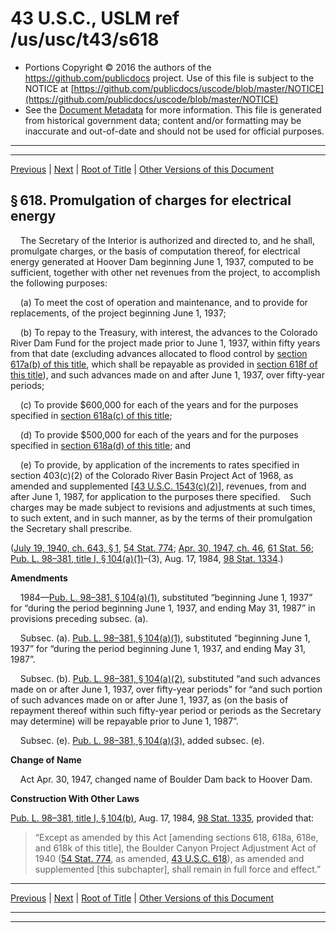 ---
---

# 43 U.S.C., USLM ref /us/usc/t43/s618

* Portions Copyright © 2016 the authors of the https://github.com/publicdocs project.
  Use of this file is subject to the NOTICE at [https://github.com/publicdocs/uscode/blob/master/NOTICE](https://github.com/publicdocs/uscode/blob/master/NOTICE)
* See the [Document Metadata](././../../../../..//README.md) for more information.
  This file is generated from historical government data; content and/or formatting may be inaccurate and out-of-date and should not be used for official purposes.

----------
----------

[Previous](./../../../../..//us/usc/t43/ch12A/schII/m__us_usc_t43_ch12A_schII.md) | [Next](./../../../../..//us/usc/t43/ch12A/schII/m__us_usc_t43_s618a.md) | [Root of Title](./../../../../../) | [Other Versions of this Document](https://publicdocs.github.io/go/links?ns=uslm&ref=%2Fus%2Fusc%2Ft43%2Fs618)

## § 618. Promulgation of charges for electrical energy

    The Secretary of the Interior is authorized and directed to, and he shall, promulgate charges, or the basis of computation thereof, for electrical energy generated at Hoover Dam beginning June 1, 1937, computed to be sufficient, together with other net revenues from the project, to accomplish the following purposes:

    (a) To meet the cost of operation and maintenance, and to provide for replacements, of the project beginning June 1, 1937;

    (b) To repay to the Treasury, with interest, the advances to the Colorado River Dam Fund for the project made prior to June 1, 1937, within fifty years from that date (excluding advances allocated to flood control by [section 617a(b) of this title][/us/usc/t43/s617a/b], which shall be repayable as provided in [section 618f of this title][/us/usc/t43/s618f]), and such advances made on and after June 1, 1937, over fifty-year periods;

    (c) To provide $600,000 for each of the years and for the purposes specified in [section 618a(c) of this title][/us/usc/t43/s618a/c];

    (d) To provide $500,000 for each of the years and for the purposes specified in [section 618a(d) of this title][/us/usc/t43/s618a/d]; and

    (e) To provide, by application of the increments to rates specified in section 403(c)(2) of the Colorado River Basin Project Act of 1968, as amended and supplemented \[[43 U.S.C. 1543(c)(2)][/us/usc/t43/s1543/c/2]\], revenues, from and after June 1, 1987, for application to the purposes there specified.    Such charges may be made subject to revisions and adjustments at such times, to such extent, and in such manner, as by the terms of their promulgation the Secretary shall prescribe.

([July 19, 1940, ch. 643, § 1][/us/act/1940-07-19/ch643/s1], [54 Stat. 774][/us/stat/54/774]; [Apr. 30, 1947, ch. 46][/us/act/1947-04-30/ch46], [61 Stat. 56][/us/stat/61/56]; [Pub. L. 98–381, title I, § 104(a)(1)][/us/pl/98/381/s104/a/1]–(3), Aug. 17, 1984, [98 Stat. 1334][/us/stat/98/1334].)

 __Amendments__ 

    1984—[Pub. L. 98–381, § 104(a)(1)][/us/pl/98/381/s104/a/1], substituted “beginning June 1, 1937” for “during the period beginning June 1, 1937, and ending May 31, 1987” in provisions preceding subsec. (a).

    Subsec. (a). [Pub. L. 98–381, § 104(a)(1)][/us/pl/98/381/s104/a/1], substituted “beginning June 1, 1937” for “during the period beginning June 1, 1937, and ending May 31, 1987”.

    Subsec. (b). [Pub. L. 98–381, § 104(a)(2)][/us/pl/98/381/s104/a/2], substituted “and such advances made on or after June 1, 1937, over fifty-year periods” for “and such portion of such advances made on or after June 1, 1937, as (on the basis of repayment thereof within such fifty-year period or periods as the Secretary may determine) will be repayable prior to June 1, 1987”.

    Subsec. (e). [Pub. L. 98–381, § 104(a)(3)][/us/pl/98/381/s104/a/3], added subsec. (e).

 __Change of Name__ 

    Act Apr. 30, 1947, changed name of Boulder Dam back to Hoover Dam.

 __Construction With Other Laws__ 

[Pub. L. 98–381, title I, § 104(b)][/us/pl/98/381/s104/b], Aug. 17, 1984, [98 Stat. 1335][/us/stat/98/1335], provided that: 

> “Except as amended by this Act \[amending sections 618, 618a, 618e, and 618k of this title\], the Boulder Canyon Project Adjustment Act of 1940 ([54 Stat. 774][/us/stat/54/774], as amended, [43 U.S.C. 618][/us/usc/t43/s618]), as amended and supplemented \[this subchapter\], shall remain in full force and effect.”

----------

[Previous](./../../../../..//us/usc/t43/ch12A/schII/m__us_usc_t43_ch12A_schII.md) | [Next](./../../../../..//us/usc/t43/ch12A/schII/m__us_usc_t43_s618a.md) | [Root of Title](./../../../../../) | [Other Versions of this Document](https://publicdocs.github.io/go/links?ns=uslm&ref=%2Fus%2Fusc%2Ft43%2Fs618)

----------
----------

[/us/usc/t43/s617a/b]: https://publicdocs.github.io/go/links?ns=uslm&ref=%2Fus%2Fusc%2Ft43%2Fs617a%2Fb
[/us/usc/t43/s618f]: https://publicdocs.github.io/go/links?ns=uslm&ref=%2Fus%2Fusc%2Ft43%2Fs618f
[/us/usc/t43/s618a/c]: https://publicdocs.github.io/go/links?ns=uslm&ref=%2Fus%2Fusc%2Ft43%2Fs618a%2Fc
[/us/usc/t43/s618a/d]: https://publicdocs.github.io/go/links?ns=uslm&ref=%2Fus%2Fusc%2Ft43%2Fs618a%2Fd
[/us/usc/t43/s1543/c/2]: https://publicdocs.github.io/go/links?ns=uslm&ref=%2Fus%2Fusc%2Ft43%2Fs1543%2Fc%2F2
[/us/act/1940-07-19/ch643/s1]: https://publicdocs.github.io/go/links?ns=uslm&ref=%2Fus%2Fact%2F1940-07-19%2Fch643%2Fs1
[/us/stat/54/774]: https://publicdocs.github.io/go/links?ns=uslm&ref=%2Fus%2Fstat%2F54%2F774
[/us/act/1947-04-30/ch46]: https://publicdocs.github.io/go/links?ns=uslm&ref=%2Fus%2Fact%2F1947-04-30%2Fch46
[/us/stat/61/56]: https://publicdocs.github.io/go/links?ns=uslm&ref=%2Fus%2Fstat%2F61%2F56
[/us/pl/98/381/s104/a/1]: https://publicdocs.github.io/go/links?ns=uslm&ref=%2Fus%2Fpl%2F98%2F381%2Fs104%2Fa%2F1
[/us/stat/98/1334]: https://publicdocs.github.io/go/links?ns=uslm&ref=%2Fus%2Fstat%2F98%2F1334
[/us/pl/98/381/s104/a/1]: https://publicdocs.github.io/go/links?ns=uslm&ref=%2Fus%2Fpl%2F98%2F381%2Fs104%2Fa%2F1
[/us/pl/98/381/s104/a/1]: https://publicdocs.github.io/go/links?ns=uslm&ref=%2Fus%2Fpl%2F98%2F381%2Fs104%2Fa%2F1
[/us/pl/98/381/s104/a/2]: https://publicdocs.github.io/go/links?ns=uslm&ref=%2Fus%2Fpl%2F98%2F381%2Fs104%2Fa%2F2
[/us/pl/98/381/s104/a/3]: https://publicdocs.github.io/go/links?ns=uslm&ref=%2Fus%2Fpl%2F98%2F381%2Fs104%2Fa%2F3
[/us/pl/98/381/s104/b]: https://publicdocs.github.io/go/links?ns=uslm&ref=%2Fus%2Fpl%2F98%2F381%2Fs104%2Fb
[/us/stat/98/1335]: https://publicdocs.github.io/go/links?ns=uslm&ref=%2Fus%2Fstat%2F98%2F1335
[/us/stat/54/774]: https://publicdocs.github.io/go/links?ns=uslm&ref=%2Fus%2Fstat%2F54%2F774
[/us/usc/t43/s618]: https://publicdocs.github.io/go/links?ns=uslm&ref=%2Fus%2Fusc%2Ft43%2Fs618


